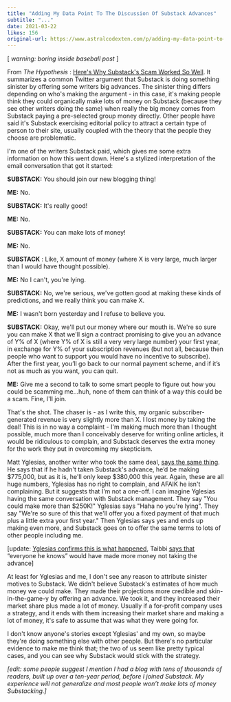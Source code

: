 ```yaml
---
title: "Adding My Data Point To The Discussion Of Substack Advances"
subtitle: "..."
date: 2021-03-22
likes: 156
original-url: https://www.astralcodexten.com/p/adding-my-data-point-to-the-discussion
---
```

[ _warning: boring inside baseball post_ ]

From _The Hypothesis_ : [Here's Why Substack's Scam Worked So Well](https://thehypothesis.substack.com/p/heres-why-substacks-scam-worked-so). It summarizes a common Twitter argument that Substack is doing something sinister by offering some writers big advances. The sinister thing differs depending on who's making the argument - in this case, it's making people think they could organically make lots of money on Substack (because they see other writers doing the same) when really the big money comes from Substack paying a pre-selected group money directly. Other people have said it's Substack exercising editorial policy to attract a certain type of person to their site, usually coupled with the theory that the people they choose are problematic.  
  
I'm one of the writers Substack paid, which gives me some extra information on how this went down. Here's a stylized interpretation of the email conversation that got it started:  
  
 **SUBSTACK:** You should join our new blogging thing!  
  
 **ME:** No.  
  
 **SUBSTACK:** It's really good!  
  
 **ME:** No.  
  
 **SUBSTACK:** You can make lots of money!   
  
**ME:** No.  
  
 **SUBSTACK** : Like, X amount of money (where X is very large, much larger than I would have thought possible).  
  
 **ME:** No I can't, you're lying.  
  
 **SUBSTACK:** No, we're serious, we've gotten good at making these kinds of predictions, and we really think you can make X.  
  
 **ME:** I wasn't born yesterday and I refuse to believe you.  
  
 **SUBSTACK:** Okay, we'll put our money where our mouth is. We're so sure you can make X that we'll sign a contract promising to give you an advance of Y% of X (where Y% of X is still a very very large number) your first year, in exchange for Y% of your subscription revenues (but not all, because then people who want to support you would have no incentive to subscribe). After the first year, you’ll go back to our normal payment scheme, and if it’s not as much as you want, you can quit.   
  
**ME:** Give me a second to talk to some smart people to figure out how you could be scamming me...huh, none of them can think of a way this could be a scam. Fine, I'll join.  
  
That's the shot. The chaser is - as I write this, my organic subscriber-generated revenue is very slightly more than X. I lost money by taking the deal! This is in no way a complaint - I'm making much more than I thought possible, much more than I conceivably deserve for writing online articles, it would be ridiculous to complain, and Substack deserves the extra money for the work they put in overcoming my skepticism.   
  
Matt Yglesias, another writer who took the same deal, [says the same thing](https://twitter.com/tomgara/status/1372912166874021888). He says that if he hadn't taken Substack's advance, he’d be making $775,000, but as it is, he'll only keep $380,000 this year. Again, these are all huge numbers, Yglesias has no right to complain, and AFAIK he isn't complaining. But it suggests that I'm not a one-off. I can imagine Yglesias having the same conversation with Substack management. They say "You could make more than $250K!" Yglesias says "Haha no you're lying". They say "We're so sure of this that we'll offer you a fixed payment of that much plus a little extra your first year." Then Yglesias says yes and ends up making even more, and Substack goes on to offer the same terms to lots of other people including me.

[update: [Yglesias confirms this is what happened](https://twitter.com/mattyglesias/status/1372637784075337733), Taibbi [says that](https://twitter.com/mtaibbi/status/1372612686803042317) “everyone he knows” would have made more money not taking the advance]  
  
At least for Yglesias and me, I don't see any reason to attribute sinister motives to Substack. We didn't believe Substack's estimates of how much money we could make. They made their projections more credible and skin-in-the-game-y by offering an advance. We took it, and they increased their market share plus made a lot of money. Usually if a for-profit company uses a strategy, and it ends with them increasing their market share and making a lot of money, it's safe to assume that was what they were going for.  
  
I don't know anyone's stories except Yglesias' and my own, so maybe they're doing something else with other people. But there's no particular evidence to make me think that; the two of us seem like pretty typical cases, and you can see why Substack would stick with the strategy.

 _[edit: some people suggest I mention I had a blog with tens of thousands of readers, built up over a ten-year period, before I joined Substack. My experience will not generalize and most people won’t make lots of money Substacking.]_

